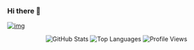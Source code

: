 ### Hi there 👋

[![img](https://i.imgur.com/HcaHoth.png)](https://omkarpathak.in)

<div align="center">
  <img src="https://github-readme-stats.vercel.app/api?username=omkarpathak&show_icons=true&theme=radical" alt="GitHub Stats" />  
  <img src="https://github-readme-stats.vercel.app/api/top-langs/?username=omkarpathak&layout=compact&theme=radical" alt="Top Languages" />
  <img src="https://komarev.com/ghpvc/?username=omkarpathak&style=flat-square&color=blue" alt="Profile Views"/>
</div>
